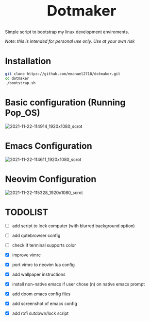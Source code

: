 <h1 align="center" style="font-size: 3rem;">
Dotmaker
</h1>

Simple script to bootstrap my linux development enviroments.

*Note: this is intended for personal use only. Use at your own risk*

# Installation

```sh
git clone https://github.com/emanuel2718/dotmaker.git
cd dotmaker
./bootstrap.sh
```

# Basic configuration (Running Pop_OS)

![2021-11-22-114914_1920x1080_scrot](https://user-images.githubusercontent.com/55965894/142892224-fff727cd-807a-42e0-82b2-75f2e6289eed.png)


# Emacs Configuration

![2021-11-22-114611_1920x1080_scrot](https://user-images.githubusercontent.com/55965894/142891871-0f7b18c2-9d2b-43a7-a64b-08d3a48132eb.png)


# Neovim Configuration

![2021-11-22-115328_1920x1080_scrot](https://user-images.githubusercontent.com/55965894/142892930-8eb060ee-25f9-408e-8eaf-61707ba4a54e.png)



# TODOLIST

- [ ] add script to lock computer (with blurred background option)
- [ ] add qutebrowser config
- [ ] check if terminal supports color
- [x] improve vimrc
- [x] port vimrc to neovim lua config
- [x] add wallpaper instructions
- [x] install non-native emacs if user chose (n) on native emacs prompt
- [x] add doom emacs config files
- [x] add screenshot of emacs config
- [x] add rofi sutdown/lock script

